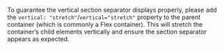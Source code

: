 To guarantee the vertical section separator displays properly, please add the `vertical: "stretch"`/`vertical="stretch"` property to the parent container (which is commonly a Flex container). This will stretch the container’s child elements vertically and ensure the section separator appears as expected.